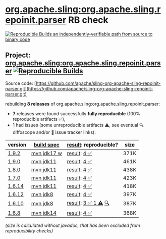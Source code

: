 [org.apache.sling:org.apache.sling.repoinit.parser](https://central.sonatype.com/artifact/org.apache.sling/org.apache.sling.repoinit.parser/versions) RB check
=======

[![Reproducible Builds](https://reproducible-builds.org/images/logos/rb.svg) an independently-verifiable path from source to binary code](https://reproducible-builds.org/)

## Project: [org.apache.sling:org.apache.sling.repoinit.parser](https://central.sonatype.com/artifact/org.apache.sling/org.apache.sling.repoinit.parser/versions) [![Reproducible Builds](https://img.shields.io/endpoint?url=https://raw.githubusercontent.com/jvm-repo-rebuild/reproducible-central/master/content/org/apache/sling/org.apache.sling.repoinit.parser/badge.json)](https://github.com/jvm-repo-rebuild/reproducible-central/blob/master/content/org/apache/sling/org.apache.sling.repoinit.parser/README.md)

Source code: [https://github.com/apache/sling-org-apache-sling-repoinit-parser.git](https://github.com/apache/sling-org-apache-sling-repoinit-parser.git)

rebuilding **8 releases** of org.apache.sling:org.apache.sling.repoinit.parser:
- **7** releases were found successfully **fully reproducible** (100% reproducible artifacts :white_check_mark:),
- 1 had issues (some unreproducible artifacts :warning:, see eventual :mag: diffoscope and/or :memo: issue tracker links):

| version | [build spec](/BUILDSPEC.md) | [result](https://reproducible-builds.org/docs/jvm/): reproducible? | size |
| -- | --------- | ------ | -- |
| [1.9.2](https://central.sonatype.com/artifact/org.apache.sling/org.apache.sling.repoinit.parser/1.9.2/pom) | [mvn jdk17 w](org.apache.sling.repoinit.parser-1.9.2.buildspec) | [result](org.apache.sling.repoinit.parser-1.9.2.buildinfo): [4 :white_check_mark: ](org.apache.sling.repoinit.parser-1.9.2.buildcompare) | 371K |
| [1.9.0](https://central.sonatype.com/artifact/org.apache.sling/org.apache.sling.repoinit.parser/1.9.0/pom) | [mvn jdk11](org.apache.sling.repoinit.parser-1.9.0.buildspec) | [result](org.apache.sling.repoinit.parser-1.9.0.buildinfo): [4 :white_check_mark: ](org.apache.sling.repoinit.parser-1.9.0.buildcompare) | 461K |
| [1.8.0](https://central.sonatype.com/artifact/org.apache.sling/org.apache.sling.repoinit.parser/1.8.0/pom) | [mvn jdk11](org.apache.sling.repoinit.parser-1.8.0.buildspec) | [result](org.apache.sling.repoinit.parser-1.8.0.buildinfo): [4 :white_check_mark: ](org.apache.sling.repoinit.parser-1.8.0.buildcompare) | 438K |
| [1.7.0](https://central.sonatype.com/artifact/org.apache.sling/org.apache.sling.repoinit.parser/1.7.0/pom) | [mvn jdk11](org.apache.sling.repoinit.parser-1.7.0.buildspec) | [result](org.apache.sling.repoinit.parser-1.7.0.buildinfo): [4 :white_check_mark: ](org.apache.sling.repoinit.parser-1.7.0.buildcompare) | 423K |
| [1.6.14](https://central.sonatype.com/artifact/org.apache.sling/org.apache.sling.repoinit.parser/1.6.14/pom) | [mvn jdk11](org.apache.sling.repoinit.parser-1.6.14.buildspec) | [result](org.apache.sling.repoinit.parser-1.6.14.buildinfo): [4 :white_check_mark: ](org.apache.sling.repoinit.parser-1.6.14.buildcompare) | 418K |
| [1.6.12](https://central.sonatype.com/artifact/org.apache.sling/org.apache.sling.repoinit.parser/1.6.12/pom) | [mvn jdk8](org.apache.sling.repoinit.parser-1.6.12.buildspec) | [result](org.apache.sling.repoinit.parser-1.6.12.buildinfo): [4 :white_check_mark: ](org.apache.sling.repoinit.parser-1.6.12.buildcompare) | 397K |
| [1.6.10](https://central.sonatype.com/artifact/org.apache.sling/org.apache.sling.repoinit.parser/1.6.10/pom) | [mvn jdk8](org.apache.sling.repoinit.parser-1.6.10.buildspec) | [result](org.apache.sling.repoinit.parser-1.6.10.buildinfo): [3 :white_check_mark:  1 :warning:](org.apache.sling.repoinit.parser-1.6.10.buildcompare) [:mag:](org.apache.sling.repoinit.parser-1.6.10.diffoscope) | 387K |
| [1.6.8](https://central.sonatype.com/artifact/org.apache.sling/org.apache.sling.repoinit.parser/1.6.8/pom) | [mvn jdk14](org.apache.sling.repoinit.parser-1.6.8.buildspec) | [result](org.apache.sling.repoinit.parser-1.6.8.buildinfo): [4 :white_check_mark: ](org.apache.sling.repoinit.parser-1.6.8.buildcompare) | 368K |

<i>(size is calculated without javadoc, that has been excluded from reproducibility checks)</i>

